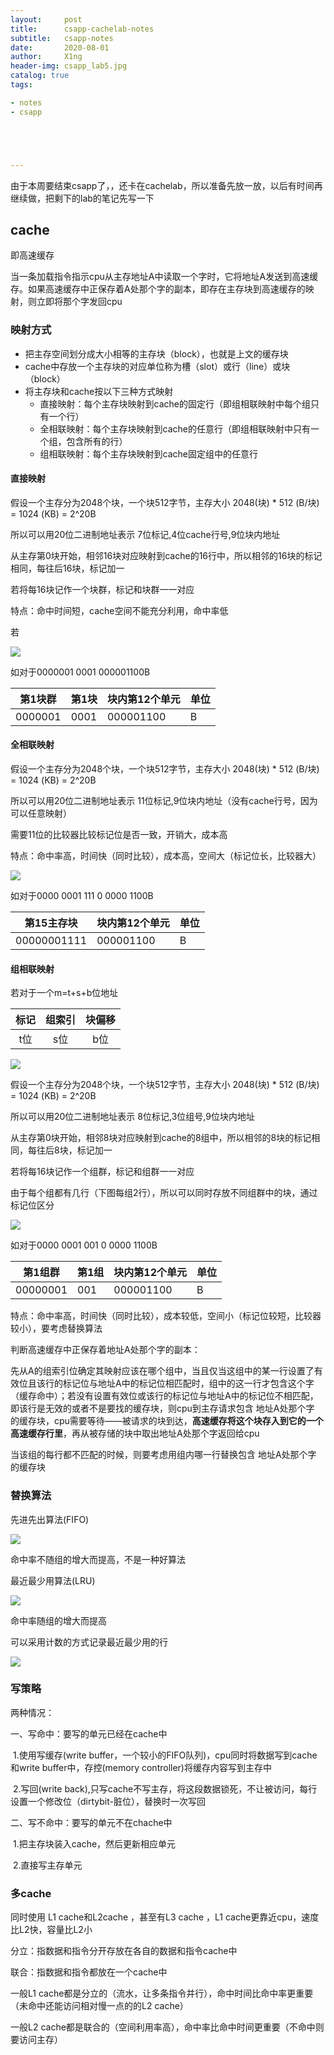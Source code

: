 ```yaml
---
layout:     post
title:      csapp-cachelab-notes
subtitle:   csapp-notes
date:       2020-08-01
author:     X1ng
header-img: csapp_lab5.jpg
catalog: true
tags:

- notes
- csapp





---
```


由于本周要结束csapp了，，还卡在cachelab，所以准备先放一放，以后有时间再继续做，把剩下的lab的笔记先写一下

## cache

即高速缓存

当一条加载指令指示cpu从主存地址A中读取一个字时，它将地址A发送到高速缓存。如果高速缓存中正保存着A处那个字的副本，即存在主存块到高速缓存的映射，则立即将那个字发回cpu

### 映射方式

- 把主存空间划分成大小相等的主存块（block），也就是上文的缓存块
- cache中存放一个主存块的对应单位称为槽（slot）或行（line）或块（block）
- 将主存块和cache按以下三种方式映射
    - 直接映射：每个主存块映射到cache的固定行（即组相联映射中每个组只有一个行）
    - 全相联映射：每个主存块映射到cache的任意行（即组相联映射中只有一个组，包含所有的行）
    - 组相联映射：每个主存块映射到cache固定组中的任意行

#### 直接映射

假设一个主存分为2048个块，一个块512字节，主存大小 2048(块) * 512 (B/块) = 1024 (KB) = 2^20B

所以可以用20位二进制地址表示 7位标记,4位cache行号,9位块内地址

从主存第0块开始，相邻16块对应映射到cache的16行中，所以相邻的16块的标记相同，每往后16块，标记加一

若将每16块记作一个块群，标记和块群一一对应

特点：命中时间短，cache空间不能充分利用，命中率低

若

![](https://tva1.sinaimg.cn/large/007S8ZIlgy1ghbdssn1aoj31090u0jwb.jpg)

如对于0000001 0001 000001100B

| 第1块群 | 第1块 | 块内第12个单元 | 单位 |
| ------- | ----- | -------------- | ---- |
| 0000001 | 0001  | 000001100      | B    |



#### 全相联映射

假设一个主存分为2048个块，一个块512字节，主存大小 2048(块) * 512 (B/块) = 1024 (KB) = 2^20B

所以可以用20位二进制地址表示 11位标记,9位块内地址（没有cache行号，因为可以任意映射）

需要11位的比较器比较标记位是否一致，开销大，成本高

特点：命中率高，时间快（同时比较），成本高，空间大（标记位长，比较器大）

![](https://tva1.sinaimg.cn/large/007S8ZIlgy1ghbee83u3kj30wy0qqk1l.jpg)

如对于0000 0001 111 0 0000 1100B

| 第15主存块  | 块内第12个单元 | 单位 |
| ----------- | -------------- | ---- |
| 00000001111 | 000001100      | B    |



#### 组相联映射

若对于一个m=t+s+b位地址

| 标记 | 组索引 | 块偏移 |
| :--: | :----: | :----: |
| t位  |  s位   |  b位   |

![](https://tva1.sinaimg.cn/large/007S8ZIlgy1ghbc8bl65nj31460sq74l.jpg)

假设一个主存分为2048个块，一个块512字节，主存大小 2048(块) * 512 (B/块) = 1024 (KB) = 2^20B

所以可以用20位二进制地址表示 8位标记,3位组号,9位块内地址

从主存第0块开始，相邻8块对应映射到cache的8组中，所以相邻的8块的标记相同，每往后8块，标记加一

若将每16块记作一个组群，标记和组群一一对应

由于每个组都有几行（下图每组2行），所以可以同时存放不同组群中的块，通过标记位区分

![](https://tva1.sinaimg.cn/large/007S8ZIlgy1ghbf152ozxj30wo0u015d.jpg)

如对于0000 0001 001 0 0000 1100B

| 第1组群  | 第1组 | 块内第12个单元 | 单位 |
| -------- | ----- | -------------- | ---- |
| 00000001 | 001   | 000001100      | B    |

特点：命中率高，时间快（同时比较），成本较低，空间小（标记位较短，比较器较小），要考虑替换算法



判断高速缓存中正保存着地址A处那个字的副本：

先从A的组索引位确定其映射应该在哪个组中，当且仅当这组中的某一行设置了有效位且该行的标记位与地址A中的标记位相匹配时，组中的这一行才包含这个字（缓存命中）；若没有设置有效位或该行的标记位与地址A中的标记位不相匹配，即该行是无效的或者不是要找的缓存块，则cpu到主存请求包含 地址A处那个字 的缓存块，cpu需要等待——被请求的块到达，**高速缓存将这个块存入到它的一个高速缓存行里**，再从被存储的块中取出地址A处那个字返回给cpu

当该组的每行都不匹配的时候，则要考虑用组内哪一行替换包含 地址A处那个字 的缓存块



### 替换算法

先进先出算法(FIFO)

![](https://tva1.sinaimg.cn/large/007S8ZIlgy1ghbfydxj3vj314d0kwaj2.jpg)

命中率不随组的增大而提高，不是一种好算法

最近最少用算法(LRU)

![](https://tva1.sinaimg.cn/large/007S8ZIlgy1ghbg5jyjplj314t0l9qa4.jpg)

命中率随组的增大而提高

可以采用计数的方式记录最近最少用的行

![](https://tva1.sinaimg.cn/large/007S8ZIlly1ghbgdk637sj313y0l8tbw.jpg)



### 写策略

两种情况：

一、写命中：要写的单元已经在cache中

​		1.使用写缓存(write buffer，一个较小的FIFO队列)，cpu同时将数据写到cache和write buffer中，存控(memory controller)将缓存内容写到主存中

​		2.写回(write back),只写cache不写主存，将这段数据锁死，不让被访问，每行设置一个修改位（dirtybit-脏位），替换时一次写回

二、写不命中：要写的单元不在chache中

​		1.把主存块装入cache，然后更新相应单元

​		2.直接写主存单元



### 多cache

同时使用 L1 cache和L2cache ，甚至有L3 cache ，L1 cache更靠近cpu，速度比L2快，容量比L2小

分立：指数据和指令分开存放在各自的数据和指令cache中

联合：指数据和指令都放在一个cache中

一般L1 cache都是分立的（流水，让多条指令并行），命中时间比命中率更重要（未命中还能访问相对慢一点的的L2 cache）

一般L2 cache都是联合的（空间利用率高），命中率比命中时间更重要（不命中则要访问主存）




